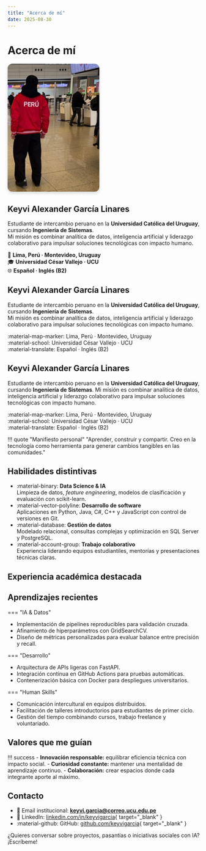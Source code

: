 ```yaml
---
title: "Acerca de mí"
date: 2025-08-30
---
```


# Acerca de mí

<div class="grid">

<div markdown>
<img src="./assets/profile3.jpg" alt="Perfil" width="240" loading="lazy" style="border-radius: 12px; box-shadow: 0 4px 8px rgba(0,0,0,0.15);">
</div>

<div markdown>

## Keyvi Alexander García Linares  

Estudiante de intercambio peruano en la **Universidad Católica del Uruguay**, cursando **Ingeniería de Sistemas**.  
Mi misión es combinar analítica de datos, inteligencia artificial y liderazgo colaborativo para impulsar soluciones tecnológicas con impacto humano.  

📍 **Lima, Perú · Montevideo, Uruguay**  
🎓 **Universidad César Vallejo · UCU**  
🌐 **Español · Inglés (B2)**  

</div>

</div>


## Keyvi Alexander García Linares  

Estudiante de intercambio peruano en la **Universidad Católica del Uruguay**, cursando **Ingeniería de Sistemas**.  
Mi misión es combinar analítica de datos, inteligencia artificial y liderazgo colaborativo para impulsar soluciones tecnológicas con impacto humano.  

:material-map-marker: Lima, Perú · Montevideo, Uruguay  
:material-school: Universidad César Vallejo · UCU  
:material-translate: Español · Inglés (B2)

</div>

</div>

## Keyvi Alexander García Linares

Estudiante de intercambio peruano en la **Universidad Católica del Uruguay**, cursando **Ingeniería de Sistemas**. Mi misión es combinar analítica de datos, inteligencia artificial y liderazgo colaborativo para impulsar soluciones tecnológicas con impacto humano.

:material-map-marker: Lima, Perú · Montevideo, Uruguay  
:material-school: Universidad César Vallejo · UCU  
:material-translate: Español · Inglés (B2)

</div>

</div>

!!! quote "Manifiesto personal"
    "Aprender, construir y compartir. Creo en la tecnología como herramienta para generar cambios tangibles en las comunidades."

## Habilidades distintivas

<div class="grid cards" markdown>

-   :material-binary: **Data Science & IA**  
    Limpieza de datos, *feature engineering*, modelos de clasificación y evaluación con scikit-learn.
-   :material-vector-polyline: **Desarrollo de software**  
    Aplicaciones en Python, Java, C#, C++ y JavaScript con control de versiones en Git.
-   :material-database: **Gestión de datos**  
    Modelado relacional, consultas complejas y optimización en SQL Server y PostgreSQL.
-   :material-account-group: **Trabajo colaborativo**  
    Experiencia liderando equipos estudiantiles, mentorías y presentaciones técnicas claras.

</div>

## Experiencia académica destacada



## Aprendizajes recientes

=== "IA & Datos"

- Implementación de pipelines reproducibles para validación cruzada.
- Afinamiento de hiperparámetros con GridSearchCV.
- Diseño de métricas personalizadas para evaluar balance entre precisión y recall.

=== "Desarrollo"

- Arquitectura de APIs ligeras con FastAPI.
- Integración continua en GitHub Actions para pruebas automáticas.
- Contenerización básica con Docker para despliegues universitarios.

=== "Human Skills"

- Comunicación intercultural en equipos distribuidos.
- Facilitación de talleres introductorios para estudiantes de primer ciclo.
- Gestión del tiempo combinando cursos, trabajo freelance y voluntariado.

## Valores que me guían

!!! success
    - **Innovación responsable:** equilibrar eficiencia técnica con impacto social.
    - **Curiosidad constante:** mantener una mentalidad de aprendizaje continuo.
    - **Colaboración:** crear espacios donde cada integrante aporte al máximo.

## Contacto

- 📧 Email institucional: **keyvi.garcia@correo.ucu.edu.pe**
- 💼 LinkedIn: [linkedin.com/in/keyvigarcia](https://www.linkedin.com/in/keyvigarcia/){ target="_blank" }
- :material-github: GitHub: [github.com/keyvigarcia](https://github.com/keyvigarcia){ target="_blank" }

¿Quieres conversar sobre proyectos, pasantías o iniciativas sociales con IA? ¡Escríbeme!

